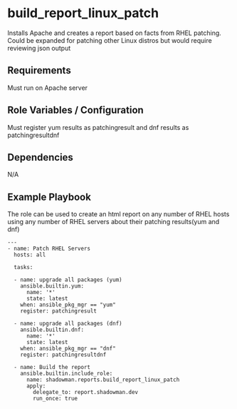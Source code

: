 build_report_linux_patch
========

Installs Apache and creates a report based on facts from RHEL patching. Could be expanded for patching other Linux distros but would require reviewing json output

Requirements
------------

Must run on Apache server

Role Variables / Configuration
--------------

Must register yum results as patchingresult and dnf results as patchingresultdnf

Dependencies
------------

N/A

Example Playbook
----------------

The role can be used to create an html report on any number of RHEL hosts using any number of RHEL servers about their patching results(yum and dnf)


```
---
- name: Patch RHEL Servers
  hosts: all

  tasks:
  
  - name: upgrade all packages (yum)
    ansible.builtin.yum:
      name: '*'
      state: latest
    when: ansible_pkg_mgr == "yum"
    register: patchingresult
  
  - name: upgrade all packages (dnf)
    ansible.builtin.dnf:
      name: '*'
      state: latest
    when: ansible_pkg_mgr == "dnf"
    register: patchingresultdnf
  
  - name: Build the report
    ansible.builtin.include_role:
      name: shadowman.reports.build_report_linux_patch
      apply:
        delegate_to: report.shadowman.dev
        run_once: true     
```

